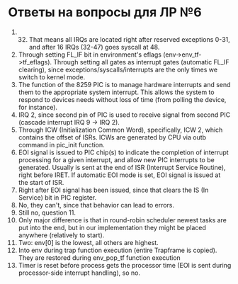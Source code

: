 # Ответы на вопросы для ЛР №6

1.	32. That means all IRQs are located right after reserved exceptions 0-31, and after 16 IRQs (32-47) goes syscall at 48.
2.	Through setting FL_IF bit in environment's eflags (env->env_tf->tf_eflags). Through setting all gates as interrupt gates (automatic FL_IF clearing), since exceptions/syscalls/interrupts are the only times we switch to kernel mode.
3.	The function of the 8259 PIC is to manage hardware interrupts and send them to the appropriate system interrupt. This allows the system to respond to devices needs without loss of time (from polling the device, for instance).
4.	IRQ 2, since second pin of PIC is used to receive signal from second PIC (cascade interrupt IRQ 9 -> IRQ 2).
5.	Through ICW (Initialization Common Word), specifically, ICW 2, which contains the offset of ISRs. ICWs are generated by CPU via outb command in pic_init function.
6.	EOI signal is issued to PIC chip(s) to indicate the completion of interrupt processing for a given interrupt, and allow new PIC interrupts to be generated. Usually is sent at the end of ISR (Interrupt Service Routine), right before IRET. If automatic EOI mode is set, EOI signal is issued at the start of ISR.
7.	Right after EOI signal has been issued, since that clears the IS (In Service) bit in PIC register.
8.	No, they can't, since that behavior can lead to errors.
9.	Still no, question 11. 
10.	Only major difference is that in round-robin scheduler newest tasks are put into the end, but in our implementation they might be placed anywhere (relatively to start).
11.	Two: env[0] is the lowest, all others are highest.
12.	Into env during trap function execution (entire Trapframe is copied). They are restored during env_pop_tf function execution
13.	Timer is reset before process gets the processor time (EOI is sent during processor-side interrupt handling), so no.
